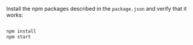
Install the npm packages described in the `package.json` and verify that it works:

```bash

npm install
npm start

```
